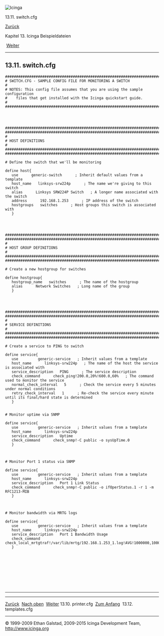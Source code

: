 ![Icinga](../images/logofullsize.png "Icinga")

13.11. switch.cfg

[Zurück](sample-printer.md) 

Kapitel 13. Icinga Beispieldateien

 [Weiter](sample-templates.md)

* * * * *

13.11. switch.cfg
-----------------

~~~~ {.programlisting}
###############################################################################
# SWITCH.CFG - SAMPLE CONFIG FILE FOR MONITORING A SWITCH
#
# NOTES: This config file assumes that you are using the sample configuration
#    files that get installed with the Icinga quickstart guide.
#
###############################################################################




###############################################################################
###############################################################################
#
# HOST DEFINITIONS
#
###############################################################################
###############################################################################

# Define the switch that we'll be monitoring

define host{
   use      generic-switch      ; Inherit default values from a template
   host_name   linksys-srw224p      ; The name we're giving to this switch
   alias      Linksys SRW224P Switch   ; A longer name associated with the switch
   address      192.168.1.253      ; IP address of the switch
   hostgroups   switches      ; Host groups this switch is associated with
   }




###############################################################################
###############################################################################
#
# HOST GROUP DEFINITIONS
#
###############################################################################
###############################################################################

# Create a new hostgroup for switches

define hostgroup{
   hostgroup_name   switches      ; The name of the hostgroup
   alias      Network Switches   ; Long name of the group
   }




###############################################################################
###############################################################################
#
# SERVICE DEFINITIONS
#
###############################################################################
###############################################################################

# Create a service to PING to switch

define service{
   use         generic-service   ; Inherit values from a template
   host_name      linksys-srw224p   ; The name of the host the service is associated with
   service_description   PING      ; The service description
   check_command      check_ping!200.0,20%!600.0,60%   ; The command used to monitor the service
   normal_check_interval   5      ; Check the service every 5 minutes under normal conditions
   retry_check_interval   1      ; Re-check the service every minute until its final/hard state is determined
   }


# Monitor uptime via SNMP

define service{
   use         generic-service   ; Inherit values from a template
   host_name      linksys-srw224p
   service_description   Uptime   
   check_command      check_snmp!-C public -o sysUpTime.0
   }



# Monitor Port 1 status via SNMP

define service{
   use         generic-service   ; Inherit values from a template
   host_name      linksys-srw224p
   service_description   Port 1 Link Status
   check_command      check_snmp!-C public -o ifOperStatus.1 -r 1 -m RFC1213-MIB
   }



# Monitor bandwidth via MRTG logs

define service{
   use         generic-service   ; Inherit values from a template
   host_name      linksys-srw224p
   service_description   Port 1 Bandwidth Usage
   check_command      check_local_mrtgtraf!/var/lib/mrtg/192.168.1.253_1.log!AVG!1000000,1000000!5000000,5000000!10
   }










~~~~

* * * * *

  -------------------------------- -------------------------- ----------------------------------
  [Zurück](sample-printer.md)    [Nach oben](ch13.md)      [Weiter](sample-templates.md)
  13.10. printer.cfg               [Zum Anfang](index.md)    13.12. templates.cfg
  -------------------------------- -------------------------- ----------------------------------

© 1999-2009 Ethan Galstad, 2009-2015 Icinga Development Team,
http://www.icinga.org
